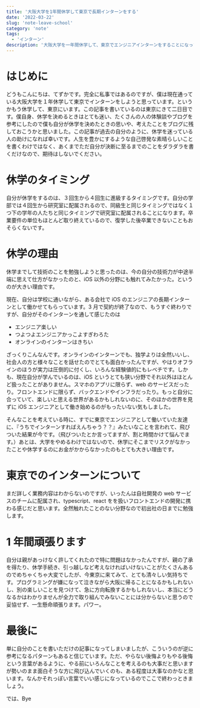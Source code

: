 ```yaml
---
title: '大阪大学を1年間休学して東京で長期インターンをする'
date: '2022-03-22'
slug: 'note-leave-school'
category: 'note'
tags:
  - 'インターン'
description: '大阪大学を一年間休学して、東京でエンジニアインターンをすることになった経緯などを書きます。'
---
```


# はじめに

どうもこんにちは、てずかです。完全に私事ではあるのですが、僕は現在通っている大阪大学を１年休学して東京でインターンをしようと思っています。というかもう休学して、東京にいます。この記事を書いているのは東京にきて二日目です。僕自身、休学を決めるときはとても迷い、たくさんの人の体験談やブログを参考にしたので僕も自分が休学を決めたときの思いや、考えたことをブログに残しておこうかと思いました。この記事が過去の自分のように、休学を迷っている人の助けになれば幸いです。人生を豊かにするような自己啓発な素晴らしいことを書くわけではなく、あくまでただ自分が決断に至るまでのことをダラダラを書くだけなので、期待はしないでください。

# 休学のタイミング

自分が休学をするのは、３回生から４回生に進級するタイミングです。自分の学部では４回生から研究室に配属されるので、同級生と同じタイミングではなく１つ下の学年の人たちと同じタイミングで研究室に配属されることになります。卒業要件の単位もほとんど取り終えているので、復学した後卒業できないこともおそらくないです。

# 休学の理由

休学までして技術のことを勉強しようと思ったのは、今の自分の技術力が中途半端に思えて仕方がなかったのと、iOS 以外の分野にも触れてみたかった。というのが大きい理由です。

現在、自分は学校に通いながら、ある会社で iOS のエンジニアの長期インターンとして働かせてもらっています。3 月で契約が終了なので、もうすぐ終わりですが、自分がそのインターンを通して感じたのは

- エンジニア楽しい
- つよつよエンジニアかっこよすぎわろた
- オンラインのインターンはきちい

ざっくりこんなんです。オンラインのインターンでも、独学よりは全然いいし、社会人の方と様々なことを話せたのでとても面白かったんですが、やはりオフラインのほうが実力は圧倒的に付くし、いろんな経験値的にもレベチです。しかも、現在自分が学んでいるのは、iOS というとても狭い分野でそれ以外はほとんど扱ったことがありません。スマホのアプリに限らず、web のサービスだったり。フロントエンドに限らず、バックエンドやインフラだったり。もっと自分に合っていて、楽しいと思える世界があるかもしれないのに、そのほかの世界を見ずに iOS エンジニアとして働き始めるのがもったいない気もしました。

そんなことを考えている時に、すでに東京でエンジニアとして働いていた友達に、『うちでインターンすればえんちゃう？？』みたいなことを言われて、飛びついた結果が今です。（飛びついたとか言ってますが、割と時間かけて悩んでます。）あとは、大学をやめるわけではないので、休学にそこまでリスクがなかったことや休学するのにお金がかからなかったのもとても大きい理由です。

# 東京でのインターンについて

まだ詳しく業務内容はわからないのですが、いったんは自社開発の web サービスのチームに配属され、typescript、react をを扱いフロントエンドの開発に携わる感じだと思います。全然触れたことのない分野なので初出社の日までに勉強します。

# 1 年間頑張ります

自分は親があっけなく許してくれたので特に問題はなかったんですが、親の了承を得たり、休学手続き、引っ越しなど考えなければいけないことがたくさんあるのでめちゃくちゃ大変でしたが、今東京に来てみて、とても清々しい気持ちです。プログラミングが嫌になって泣きながら大阪に帰ることになるかもしれないし、別の楽しいことを見つけて、急に方向転換するかもしれないし、本当にどうなるかはわかりませんが全力で取り組んでみないことには分からないと思うので妥協せず、一生懸命頑張ります。パワー。

# 最後に

単に自分のことを書いただけの記事になってしまいましたが、こういうのが逆に参考になるパターンもあると信じています。ただ、やらない後悔よりもやる後悔という言葉があるように、やる前にいろんなことを考えるのも大事だと思いますが勢いのまま面白そうな方に飛び込んでいくのも、ある程度は大事なのかなと思います。なんかそれっぽい言葉でいい感じになっているのでここで終わっときましょう。

では、Bye
